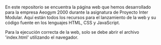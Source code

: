 En este repositorio se encuentra la página web que hemos desarrollado para la empresa Aeogym 2000 durante la asignatura de Proyecto Inter Modular. Aquí están todos los recursos para el lanzamiento de la web y su código fuente en los lenguajes HTML, CSS y JavaScript.

Para la ejecución correcta de la web, solo se debe abrir el archivo 'index.html' utilizando el navegador.
